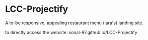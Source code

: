 # LCC-Projectify
A to-be responsive, appealing restaurant menu (lara's) landing site.

to directly access the website: sonal-97.github.io/LCC-Projectify
